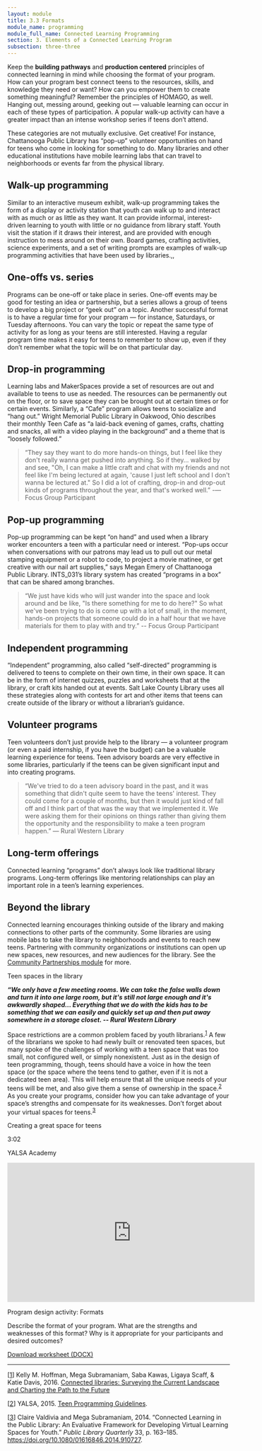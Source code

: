 ```yaml
---
layout: module
title: 3.3 Formats
module_name: programming
module_full_name: Connected Learning Programming
section: 3. Elements of a Connected Learning Program
subsection: three-three
---
```


Keep the **building pathways** and **production centered** principles of connected learning in mind while choosing the format of your program. How can your program best connect teens to the resources, skills, and knowledge they need or want? How can you empower them to create something meaningful? Remember the principles of HOMAGO, as well. Hanging out, messing around, geeking out — valuable learning can occur in each of these types of participation. A popular walk-up activity can have a greater impact than an intense workshop series if teens don’t attend. 

These categories are not mutually exclusive. Get creative! For instance, Chattanooga Public Library has “pop-up” volunteer opportunities on hand for teens who come in looking for something to do. Many libraries and other educational institutions have mobile learning labs that can travel to neighborhoods or events far from the physical library. 

## Walk-up programming 
Similar to an interactive museum exhibit, walk-up programming takes the form of a display or activity station that youth can walk up to and interact with as much or as little as they want. It can provide informal, interest-driven learning to youth with little or no guidance from library staff. Youth visit the station if it draws their interest, and are provided with enough instruction to mess around on their own. Board games, crafting activities, science experiments, and a set of writing prompts are examples of walk-up programming activities that have been used by libraries.,, 

## One-offs vs. series 
Programs can be one-off or take place in series. One-off events may be good for testing an idea or partnership, but a series allows a group of teens to develop a big project or “geek out” on a topic. Another successful format is to have a regular time for your program — for instance, Saturdays, or Tuesday afternoons. You can vary the topic or repeat the same type of activity for as long as your teens are still interested. Having a regular program time makes it easy for teens to remember to show up, even if they don’t remember what the topic will be on that particular day. 

## Drop-in programming
Learning labs and MakerSpaces provide a set of resources are out and available to teens to use as needed. The resources can be permanently out on the floor, or to save space they can be brought out at certain times or for certain events. Similarly, a “Cafe” program allows teens to socialize and “hang out.” Wright Memorial Public Library in Oakwood, Ohio describes their monthly Teen Cafe as “a laid-back evening of games, crafts, chatting and snacks, all with a video playing in the background” and a theme that is “loosely followed.”

> “They say they want to do more hands-on things, but I feel like they don't really wanna get pushed into anything. So if they… walked by and see, "Oh, I can make a little craft and chat with my friends and not feel like I'm being lectured at again, 'cause I just left school and I don't wanna be lectured at." So I did a lot of crafting, drop-in and drop-out kinds of programs throughout the year, and that's worked well.” -— Focus Group Participant

## Pop-up programming

Pop-up programming can be kept “on hand” and used when a library worker encounters a teen with a particular need or interest. “Pop-ups occur when conversations with our patrons may lead us to pull out our metal stamping equipment or a robot to code, to project a movie matinee, or get creative with our nail art supplies,” says Megan Emery of Chattanooga Public Library. INTS_031’s library system has created “programs in a box” that can be shared among branches. 

> “We just have kids who will just wander into the space and look around and be like, "Is there something for me to do here?" So what we've been trying to do is come up with a lot of small, in the moment, hands-on projects that someone could do in a half hour that we have materials for them to play with and try.” -- Focus Group Participant

## Independent programming

“Independent” programming, also called “self-directed” programming is delivered to teens to complete on their own time, in their own space. It can be in the form of internet quizzes, puzzles and worksheets that at the library, or craft kits handed out at events. Salt Lake County Library uses all these strategies along with contests for art and other items that teens can create outside of the library or without a librarian’s guidance. 

## Volunteer programs

Teen volunteers don’t just provide help to the library — a volunteer program (or even a paid internship, if you have the budget) can be a valuable learning experience for teens. Teen advisory boards are very effective in some libraries, particularly if the teens can be given significant input and into creating programs. 

> “We've tried to do a teen advisory board in the past, and it was something that didn't quite seem to have the teens' interest. They could come for a couple of months, but then it would just kind of fall off and I think part of that was the way that we implemented it. We were asking them for their opinions on things rather than giving them the opportunity and the responsibility to make a teen program happen.” — Rural Western Library

## Long-term offerings
Connected learning “programs” don’t always look like traditional library programs. Long-term offerings like mentoring relationships can play an important role in a teen’s learning experiences. 

## Beyond the library

Connected learning encourages thinking outside of the library and making connections to other parts of the community. Some libraries are using mobile labs to take the library to neighborhoods and events to reach new teens. Partnering with community organizations or institutions can open up new spaces, new resources, and new audiences for the library.  See the <a href="../partnerships/index.html">Community Partnerships module</a> for more. 


<div class="explanatory">
    <p class="box-title">Teen spaces in the library </p>

<p><b><i>“We only have a few meeting rooms. We can take the false walls down and turn it into one large room, but it's still not large enough and it's awkwardly shaped... Everything that we do with the kids has to be something that we can easily and quickly set up and then put away somewhere in a storage closet. -- Rural Western Library</i></b></p>

<p>Space restrictions are a common problem faced by youth librarians.<sup><a href="#1" name="1A">1</a></sup> A few of the librarians we spoke to had newly built or renovated teen spaces, but many spoke of the challenges of working with a teen space that was too small, not configured well, or simply nonexistent. Just as in the design of teen programming, though, teens should have a voice in how the teen space (or the space where the teens tend to gather, even if it is not a dedicated teen area). This will help ensure that all the unique needs of your teens will be met, and also give them a sense of ownership in the space.<sup><a href="#2" name="2A">2</a></sup> As you create your programs, consider how you can take advantage of your space’s strengths and compensate for its weaknesses. Don’t forget about your virtual spaces for teens.<sup><a href="#3" name="3A">3</a></sup></p>

<p class="box-title">Creating a great space for teens</p>

<p class="videotime">3:02</p><p class="source">YALSA Academy</p>

<div class="video">
<iframe width="560" height="315" src="https://www.youtube.com/embed/u48E_lJriP8" frameborder="0" allow="autoplay; encrypted-media" allowfullscreen></iframe>
</div>

</div>


<div class="reflection">
    <p class="box-title">Program design activity: Formats</p>
    <p>Describe the format of your program. What are the strengths and weaknesses of this format? Why is it appropriate for your participants and desired outcomes?</p>
    <p><a href="docs/program_design_activity.docx">Download worksheet (DOCX)</a></p>
</div>

-----
[<a name="1" href="#1A">1</a>]  Kelly M. Hoffman, Mega Subramaniam, Saba Kawas, Ligaya Scaff, & Katie Davis, 2016. [Connected libraries: Surveying the Current Landscape and Charting the Path to the Future](http://connectedlib.ischool.uw.edu/connected-learning-in-libraries)


[<a name="2" href="#2A">2</a>] YALSA, 2015. [Teen Programming Guidelines](http://www.ala.org/yalsa/teen-programming-guidelines).

[<a name="3" href="#3A">3</a>] Claire Valdivia and Mega Subramaniam, 2014. “Connected Learning in the Public Library: An Evaluative Framework for Developing Virtual Learning Spaces for Youth.” _Public Library Quarterly_ 33, p. 163–185. https://doi.org/10.1080/01616846.2014.910727.